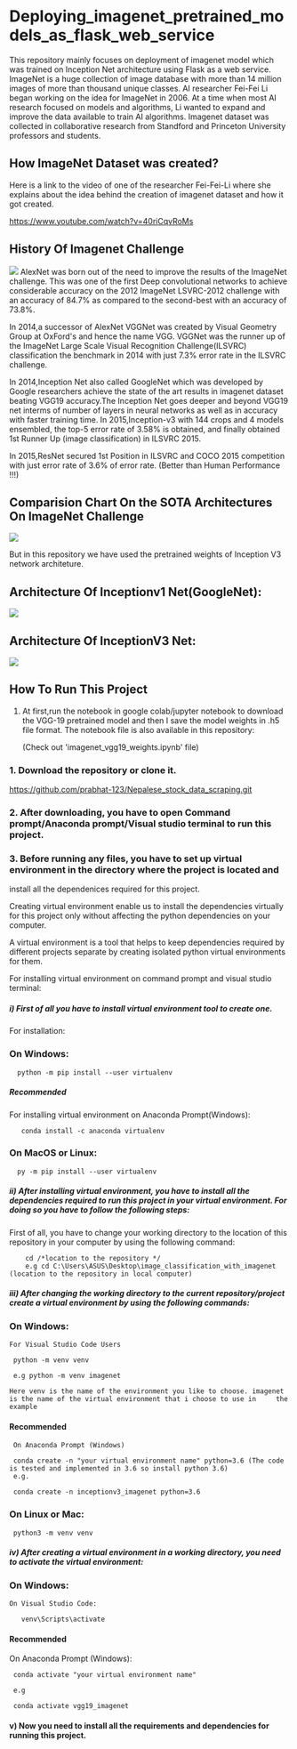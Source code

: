 # Deploying_imagenet_pretrained_models_as_flask_web_service

This repository mainly focuses on deployment of imagenet model which was trained on Inception Net architecture using Flask as a web service.
ImageNet is a huge collection of image database with more than 14 million images of more than thousand unique classes. AI researcher Fei-Fei Li began working on the idea for ImageNet in 2006. At a time when most AI research focused on models and algorithms, Li wanted to expand and improve the data available to train AI algorithms. Imagenet dataset was collected in collaborative research from Standford and Princeton University professors and students.

## How ImageNet Dataset was created?

Here is a link to the video of one of the researcher Fei-Fei-Li where she explains about the idea behind the creation of imagenet dataset and how it got created.

https://www.youtube.com/watch?v=40riCqvRoMs

## History Of Imagenet Challenge
![](imagenet.png)
AlexNet was born out of the need to improve the results of the ImageNet challenge. This was one of the first Deep convolutional networks to achieve considerable accuracy on the 2012 ImageNet LSVRC-2012 challenge with an accuracy of 84.7% as compared to the second-best with an accuracy of 73.8%.

In 2014,a successor of AlexNet VGGNet was created by Visual Geometry Group at OxFord's and hence the name VGG. VGGNet was the runner up of the ImageNet Large Scale Visual Recognition Challenge(ILSVRC) classification the benchmark in 2014 with just 7.3% error rate in the ILSVRC challenge.

In 2014,Inception Net also called GoogleNet which was developed by Google researchers achieve the state of the art results in imagenet dataset beating VGG19 accuracy.The Inception Net goes deeper and beyond VGG19 net interms of number of layers in neural networks as well as in accuracy with faster training time.
In 2015,Inception-v3 with 144 crops and 4 models ensembled, the top-5 error rate of 3.58% is obtained, and finally obtained 1st Runner Up (image classification) in ILSVRC 2015.

In 2015,ResNet secured 1st Position in ILSVRC and COCO 2015 competition with just error rate of 3.6% of error rate. (Better than Human Performance !!!)

## Comparision Chart On the SOTA Architectures On ImageNet Challenge
![](imagenet_architecturea_accuracy_comparision_chart.png)


But in this repository we have used the pretrained weights of Inception V3 network architeture.

## Architecture Of Inceptionv1 Net(GoogleNet):
![](googlenet.jpg)

## Architecture Of InceptionV3 Net:
![](inceptionv3.png)

## How To Run This Project

1) At first,run the notebook in google colab/jupyter notebook to download the VGG-19 pretrained model and then I save the model weights in .h5 file format.
The notebook file is also available in this repository: 
    
    (Check out 'imagenet_vgg19_weights.ipynb' file)
    
### 1.  Download the repository or clone it.

https://github.com/prabhat-123/Nepalese_stock_data_scraping.git


### 2. After downloading, you have to open Command prompt/Anaconda prompt/Visual studio terminal to run this project.


### 3. Before running any files, you have to set up  virtual environment in the directory where the project is located and 
install all the dependenices required for this project.


Creating virtual environment enable us to install the dependencies virtually for this project only without affecting the python dependencies on  your computer.


A virtual environment is a tool that helps to keep dependencies required by different projects separate by creating isolated python virtual environments for them.


For installing virtual environment on command prompt and visual studio terminal:


##### i) First of all you have to install virtual environment tool to create one.


 For installation:
   
   
### On Windows:
   
   
      python -m pip install --user virtualenv
      
##### Recommended
For installing virtual environment on Anaconda Prompt(Windows):


       conda install -c anaconda virtualenv
   
   
### On MacOS or Linux:
  
  
      py -m pip install --user virtualenv
     
     
##### ii) After installing virtual environment, you have to install all the dependencies required to run this project in your virtual environment. For doing so you have to follow the following steps:
  
  
  First of all, you have to change your working directory to the location of this repository in your computer by using the following command:
  
  
        cd /*location to the repository */
        e.g cd C:\Users\ASUS\Desktop\image_classification_with_imagenet (location to the repository in local computer)
  
  
 ##### iii) After changing the working directory to the current repository/project create a virtual environment by using the following commands:
 
 ### On Windows:
    For Visual Studio Code Users
     
     python -m venv venv 
     
     e.g python -m venv imagenet
     
    Here venv is the name of the environment you like to choose. imagenet is the name of the virtual environment that i choose to use in     the example
     
 
 #### Recommended
     On Anaconda Prompt (Windows)
     
     conda create -n "your virtual environment name" python=3.6 (The code is tested and implemented in 3.6 so install python 3.6)
     e.g.
     
     conda create -n inceptionv3_imagenet python=3.6
     
     
     
 ### On Linux or Mac:
     python3 -m venv venv
     
    
     
##### iv) After creating a virtual environment in a working directory, you need to activate the virtual environment:

 ### On Windows:
   
    On Visual Studio Code:
 
       venv\Scripts\activate
       
 
 #### Recommended
   On Anaconda Prompt (Windows):
  
     conda activate "your virtual environment name"
   
     e.g 
   
     conda activate vgg19_imagenet
   

#### v) Now you need to install all the requirements and dependencies for running this project.
